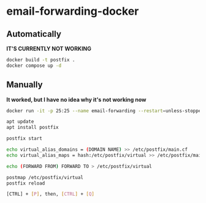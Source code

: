 # email-forwarding-docker


## Automatically
**IT'S CURRENTLY NOT WORKING**

```bash
docker build -t postfix .
docker compose up -d
```

## Manually
**It worked, but I have no idea why it's not working now**

```bash
docker run -it -p 25:25 --name email-forwarding --restart=unless-stopped ubuntu bash

apt update
apt install postfix

postfix start

echo virtual_alias_domains = (DOMAIN NAME) >> /etc/postfix/main.cf
echo virtual_alias_maps = hash:/etc/postfix/virtual >> /etc/postfix/main.cf

echo (FORWARD FROM) FORWARD TO > /etc/postfix/virtual

postmap /etc/postfix/virtual
postfix reload

[CTRL] + [P], then, [CTRL] + [Q]
```